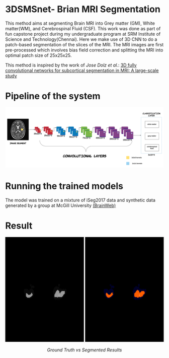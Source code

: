 # 3DSMSnet- Brian MRI Segmentation
 This method aims at segmenting Brain MRI into Grey matter (GM), White matter(WM), and Cerebrospinal Fluid (CSF). This work was done as part of fun capstone project during my undergraduate program at SRM Institute of Science and Technology(Chennai).
 Here we make use of 3D CNN to do a patch-based segmentation of the slices of the MRI. The MRI images are first pre-processed which involves bias field correction and splitting the MRI into optimal patch size of 25x25x25.

 This method is inspired by the work of *Jose Dolz et al.*: [3D fully convolutional networks for subcortical segmentation in MRI: A large-scale study](https://www.sciencedirect.com/science/article/abs/pii/S1053811917303324)

# Pipeline of the system

 ![Pipeline of System](https://github.com/imjunaida/3DMSnet_Brain-MRI-Segmentation/blob/master/Plots/mri3.png?raw=true)

# Running the trained models

The model was trained on a mixture of iSeg2017 data and synthetic data generated by a group at McGill University [(BrainWeb)](https://brainweb.bic.mni.mcgill.ca/)
 

# Result 
<p align="center">
    <img src="https://github.com/imjunaida/3DMSnet_Brain-MRI-Segmentation/blob/master/Plots/Ground-Truth.gif" width= 250 height= auto>
    
   <img src="https://github.com/imjunaida/3DMSnet_Brain-MRI-Segmentation/blob/master/Plots/our_result.gif" width= 250 height= auto>
  
</p>
<p align ="center"> <em>Ground Truth vs Segmented Results</em></p>


